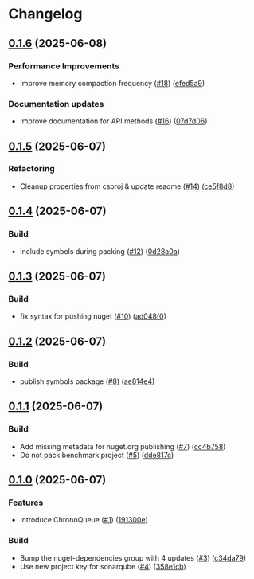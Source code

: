 # Changelog

## [0.1.6](https://github.com/khavishbhundoo/ChronoQueue/compare/0.1.5...0.1.6) (2025-06-08)


### Performance Improvements

* Improve memory compaction frequency ([#18](https://github.com/khavishbhundoo/ChronoQueue/issues/18)) ([efed5a9](https://github.com/khavishbhundoo/ChronoQueue/commit/efed5a981e66d02a286c85a9ecacdfc160cf20c4))


### Documentation updates

* Improve documentation for API methods ([#16](https://github.com/khavishbhundoo/ChronoQueue/issues/16)) ([07d7d06](https://github.com/khavishbhundoo/ChronoQueue/commit/07d7d06ffc242b915a481c7035e8d0ca77a5cab3))

## [0.1.5](https://github.com/khavishbhundoo/ChronoQueue/compare/0.1.4...0.1.5) (2025-06-07)


### Refactoring

* Cleanup properties from csproj & update readme ([#14](https://github.com/khavishbhundoo/ChronoQueue/issues/14)) ([ce5f8d8](https://github.com/khavishbhundoo/ChronoQueue/commit/ce5f8d8a86981b6da4bfa88b5af12c037c9310b4))

## [0.1.4](https://github.com/khavishbhundoo/ChronoQueue/compare/0.1.3...0.1.4) (2025-06-07)


### Build

* include symbols during packing ([#12](https://github.com/khavishbhundoo/ChronoQueue/issues/12)) ([0d28a0a](https://github.com/khavishbhundoo/ChronoQueue/commit/0d28a0a23399b069023745204bdfc90b959936bf))

## [0.1.3](https://github.com/khavishbhundoo/ChronoQueue/compare/0.1.2...0.1.3) (2025-06-07)


### Build

* fix syntax for pushing nuget ([#10](https://github.com/khavishbhundoo/ChronoQueue/issues/10)) ([ad048f0](https://github.com/khavishbhundoo/ChronoQueue/commit/ad048f03a7256b0ce94f5f10b59e475c7f755ec5))

## [0.1.2](https://github.com/khavishbhundoo/ChronoQueue/compare/0.1.1...0.1.2) (2025-06-07)


### Build

* publish symbols package ([#8](https://github.com/khavishbhundoo/ChronoQueue/issues/8)) ([ae814e4](https://github.com/khavishbhundoo/ChronoQueue/commit/ae814e4f5e38d3b21da3c1342aa73117947e26e1))

## [0.1.1](https://github.com/khavishbhundoo/ChronoQueue/compare/0.1.0...0.1.1) (2025-06-07)


### Build

* Add missing metadata for nuget.org publishing ([#7](https://github.com/khavishbhundoo/ChronoQueue/issues/7)) ([cc4b758](https://github.com/khavishbhundoo/ChronoQueue/commit/cc4b75879cdd95a15100078fbe2358a3fc66fd57))
* Do not pack benchmark project ([#5](https://github.com/khavishbhundoo/ChronoQueue/issues/5)) ([dde817c](https://github.com/khavishbhundoo/ChronoQueue/commit/dde817c94f9247fcffac9d82e1066e6c612354ee))

## [0.1.0](https://github.com/khavishbhundoo/ChronoQueue/compare/0.0.1...0.1.0) (2025-06-07)


### Features

* Introduce ChronoQueue ([#1](https://github.com/khavishbhundoo/ChronoQueue/issues/1)) ([191300e](https://github.com/khavishbhundoo/ChronoQueue/commit/191300edbac38e2d7fcb87bf8460ac78a49520e9))


### Build

* Bump the nuget-dependencies group with 4 updates ([#3](https://github.com/khavishbhundoo/ChronoQueue/issues/3)) ([c34da79](https://github.com/khavishbhundoo/ChronoQueue/commit/c34da79f5435f31730e39e10600b49bb2ddf0cd8))
* Use new project key for sonarqube ([#4](https://github.com/khavishbhundoo/ChronoQueue/issues/4)) ([358e1cb](https://github.com/khavishbhundoo/ChronoQueue/commit/358e1cb5301f822ad3d8218a059b2d6684dc203a))
